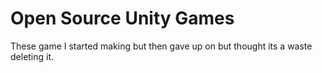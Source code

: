 # Open Source Unity Games
These game I started making but then gave up on but thought its a waste deleting it. 

